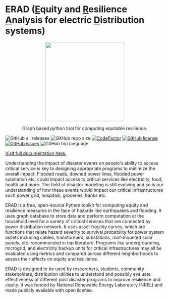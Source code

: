 # ERAD (<u>E</u>quity and <u>R</u>esilience <u>A</u>nalysis for electric <u>D</u>istribution systems)
<p align="center"> 
<img src="docs/images/logo.svg" width="250" style="display:flex;justify-content:center;">
<p align="center">Graph based python tool for computing equitable resilience. </p>
</p>

![GitHub all releases](https://img.shields.io/github/downloads/NREL/erad/total?logo=Github&logoColor=%2300ff00&style=flat-square)
![GitHub repo size](https://img.shields.io/github/repo-size/nrel/erad?style=flat-square)
[![CodeFactor](https://www.codefactor.io/repository/github/nrel/erad/badge)](https://www.codefactor.io/repository/github/nrel/erad)
[![GitHub license](https://img.shields.io/github/license/NREL/erad?style=flat-square)](https://github.com/NREL/erad/blob/main/LICENSE.txt)
[![GitHub issues](https://img.shields.io/github/issues/NREL/erad?style=flat-square)](https://github.com/NREL/erad/issues)
![GitHub top language](https://img.shields.io/github/languages/top/nrel/erad?style=flat-square)

[Visit full documentation here.](https://nrel.github.io/erad/)

Understanding the impact of disaster events on people's ability to access critical service is key to designing appropriate programs to minimize the overall impact. Flooded roads, downed power lines, flooded power substation etc. could impact access to critical services like electricity, food, health and more. The field of disaster modeling is still evolving and so is our understanding of how these events would impact our critical infrastructures such power grid, hospitals, groceries, banks etc.

ERAD is a free, open-source Python toolkit for computing equity and resilience measures in the face of hazards like earthquakes and flooding. It uses graph database to store data and perform computation at the household level for a variety of critical services that are connected by power distribution network. It uses asset fragility curves, which are functions that relate hazard severity to survival probability for power system assets including cables, transformers, substations, roof-mounted solar panels, etc. recommended in top literature. Programs like undergrounding, microgrid, and electricity backup units for critical infrastructures may all be evaluated using metrics and compared across different neighborhoods to assess their effects on equity and resilience.

ERAD is designed to be used by researchers, students, community stakeholders, distribution utilities to understand and possibly evaluate effectiveness of different post disaster programs to improve resilience and equity. It was funded by National Renewable Energy Laboratory (NREL) and made publicly available with open license.